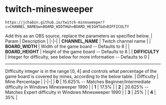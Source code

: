 # twitch-minesweeper

```
https://jchabin.github.io/twitch-minesweeper?c=CHANNEL_NAME&w=BOARD_WIDTH&h=BOARD_HEIGHT&d=DIFFICULTY
```
Add this as an OBS source, replace the parameters as specified below.
| Param | Description |
|-|-|
| **CHANNEL_NAME** | Twitch channel name |
| **BOARD_WIDTH** | Width of the game board -- Defaults to 8 |
| **BOARD_HEIGHT** | Height of the game board -- Defaults to 8 |
| **DIFFICULTY** | Integer for difficulty, see below for more information -- Defaults to 0 |

---

Difficulty integer is in the range [0, 4] and controls what percentage of the game board is covered by mines, according to the below table.
| Difficulty | Mine Percentage |
|-|-|
| **0** | 15.625% -- Matches Beginner/Intermediate difficulty in Windows Minesweeper 1990 |
| **1** | 17.5% |
| **2** | 20.625% -- Matches Expert difficulty in Windows Minesweeper 1990 |
| **3** | 25% |
| **4** | 35% |
